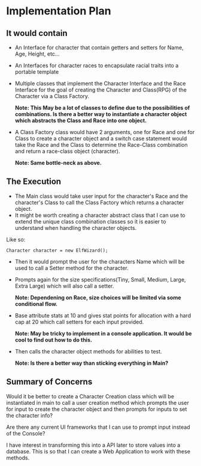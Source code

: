 #  Implementation Plan

## It would contain
- An Interface for character that contain getters and setters for Name, Age, Height, etc... 

- An Interfaces for character races to encapsulate racial traits into a portable template

- Multiple classes that implement the Character Interface and the Race Interface for the goal of creating the Character and Class(RPG) of the Character via a Class Factory. 

  **Note: This May be a lot of classes to define due to the possibilities of combinations. Is there a better way to instantiate a character object which abstracts the Class and Race into one object.**

- A Class Factory class would have 2 arguments, one for Race and one for Class to create a character object and a switch case statement would take the Race and the Class to determine the Race-Class combination and return a race-class object (character). 

  **Note: Same bottle-neck as above.**

## The Execution

- The Main class would take user input for the character's Race and the character's Class to call the Class Factory which returns a character object.
 - It might be worth creating a character abstract class that I can use to extend the unique class combination classes so it is easier to understand when handling the character objects. 

Like so:

    Character character = new ElfWizard();


- Then it would prompt the user for the characters Name which will be used to call a Setter method for the character.

- Prompts again for the size specifications(Tiny, Small, Medium, Large, Extra Large) which will also call a setter.

  **Note: Dependening on Race, size choices will be limited via some conditional flow.**

- Base attribute stats at 10 and gives stat points for allocation with a hard cap at 20 which call setters for each input provided.

  **Note: May be tricky to implement in a console application. It would be cool to find out how to do this.**

- Then calls the character object methods for abilities to test.

  **Note: Is there a better way than sticking everything in Main?** 

## Summary of Concerns

Would it be better to create a Character Creation class which will be instantiated in main to call a user creation method which prompts the user for input to create the character object and then prompts for inputs to set the character info?
 
Are there any current UI frameworks that I can use to prompt input instead of the Console? 

I have interest in transforming this into a API later to store values into a database. This is so that I can create a Web Application to work with these methods.



